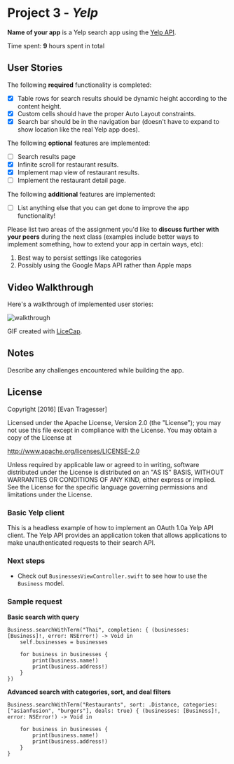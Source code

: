 # Project 3 - *Yelp*

**Name of your app** is a Yelp search app using the [Yelp API](http://www.yelp.com/developers/documentation/v2/search_api).

Time spent: **9** hours spent in total

## User Stories

The following **required** functionality is completed:

- [x] Table rows for search results should be dynamic height according to the content height.
- [x] Custom cells should have the proper Auto Layout constraints.
- [x] Search bar should be in the navigation bar (doesn't have to expand to show location like the real Yelp app does).

The following **optional** features are implemented:

- [ ] Search results page
- [x] Infinite scroll for restaurant results.
- [x] Implement map view of restaurant results.
- [ ] Implement the restaurant detail page.

The following **additional** features are implemented:

- [ ] List anything else that you can get done to improve the app functionality!

Please list two areas of the assignment you'd like to **discuss further with your peers** during the next class (examples include better ways to implement something, how to extend your app in certain ways, etc):

1. Best way to persist settings like categories
2. Possibly using the Google Maps API rather than Apple maps

## Video Walkthrough 

Here's a walkthrough of implemented user stories:

![walkthrough](yelp-demo.gif)

GIF created with [LiceCap](http://www.cockos.com/licecap/).

## Notes

Describe any challenges encountered while building the app.

## License

Copyright [2016] [Evan Tragesser]

Licensed under the Apache License, Version 2.0 (the "License");
you may not use this file except in compliance with the License.
You may obtain a copy of the License at

http://www.apache.org/licenses/LICENSE-2.0

Unless required by applicable law or agreed to in writing, software
distributed under the License is distributed on an "AS IS" BASIS,
WITHOUT WARRANTIES OR CONDITIONS OF ANY KIND, either express or implied.
See the License for the specific language governing permissions and
limitations under the License.





### Basic Yelp client

This is a headless example of how to implement an OAuth 1.0a Yelp API client. The Yelp API provides an application token that allows applications to make unauthenticated requests to their search API.

### Next steps

- Check out `BusinessesViewController.swift` to see how to use the `Business` model.

### Sample request

**Basic search with query**

```
Business.searchWithTerm("Thai", completion: { (businesses: [Business]!, error: NSError!) -> Void in
    self.businesses = businesses
    
    for business in businesses {
        print(business.name!)
        print(business.address!)
    }
})
```

**Advanced search with categories, sort, and deal filters**

```
Business.searchWithTerm("Restaurants", sort: .Distance, categories: ["asianfusion", "burgers"], deals: true) { (businesses: [Business]!, error: NSError!) -> Void in

    for business in businesses {
        print(business.name!)
        print(business.address!)
    }
}
```